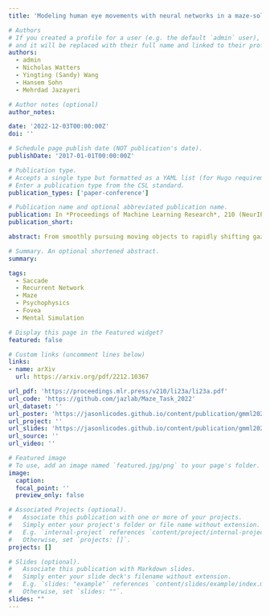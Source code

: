 ```yaml
---
title: 'Modeling human eye movements with neural networks in a maze-solving task'

# Authors
# If you created a profile for a user (e.g. the default `admin` user), write the username (folder name) here
# and it will be replaced with their full name and linked to their profile.
authors:
  - admin
  - Nicholas Watters
  - Yingting (Sandy) Wang
  - Hansem Sohn
  - Mehrdad Jazayeri

# Author notes (optional)
author_notes:

date: '2022-12-03T00:00:00Z'
doi: ''

# Schedule page publish date (NOT publication's date).
publishDate: '2017-01-01T00:00:00Z'

# Publication type.
# Accepts a single type but formatted as a YAML list (for Hugo requirements).
# Enter a publication type from the CSL standard.
publication_types: ['paper-conference']

# Publication name and optional abbreviated publication name.
publication: In *Proceedings of Machine Learning Research*, 210 (NeurIPS 2022 Gaze Meets ML Workshop), 98-112 
publication_short:

abstract: From smoothly pursuing moving objects to rapidly shifting gazes during visual search, humans employ a wide variety of eye movement strategies in different contexts. While eye movements provide a rich window into mental processes, building generative models of eye movements is notoriously difficult, and to date the computational objectives guiding eye movements remain largely a mystery. In this work, we tackled these problems in the context of a canonical spatial planning task, maze-solving. We collected eye movement data from human subjects and built deep generative models of eye movements using a novel differentiable architecture for gaze fixations and gaze shifts. We found that human eye movements are best predicted by a model that is optimized not to perform the task as efficiently as possible but instead to run an internal simulation of an object traversing the maze. This not only provides a generative model of eye movements in this task but also suggests a computational theory for how humans solve the task, namely that humans use mental simulation.

# Summary. An optional shortened abstract.
summary: 

tags:
  - Saccade
  - Recurrent Network
  - Maze
  - Psychophysics
  - Fovea
  - Mental Simulation

# Display this page in the Featured widget?
featured: false

# Custom links (uncomment lines below)
links:
- name: arXiv
  url: https://arxiv.org/pdf/2212.10367

url_pdf: 'https://proceedings.mlr.press/v210/li23a/li23a.pdf'
url_code: 'https://github.com/jazlab/Maze_Task_2022'
url_dataset: ''
url_poster: 'https://jasonlicodes.github.io/content/publication/gmml2022/GMML_poster.pdf'
url_project: ''
url_slides: 'https://jasonlicodes.github.io/content/publication/gmml2022/GMML_presentation.pdf'
url_source: ''
url_video: ''

# Featured image
# To use, add an image named `featured.jpg/png` to your page's folder.
image:
  caption: 
  focal_point: ''
  preview_only: false

# Associated Projects (optional).
#   Associate this publication with one or more of your projects.
#   Simply enter your project's folder or file name without extension.
#   E.g. `internal-project` references `content/project/internal-project/index.md`.
#   Otherwise, set `projects: []`.
projects: []

# Slides (optional).
#   Associate this publication with Markdown slides.
#   Simply enter your slide deck's filename without extension.
#   E.g. `slides: "example"` references `content/slides/example/index.md`.
#   Otherwise, set `slides: ""`.
slides: ""
---
```

